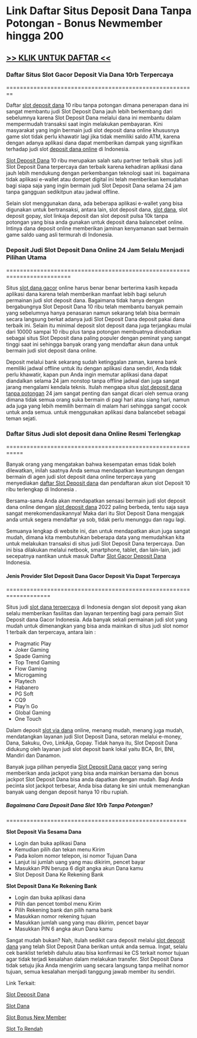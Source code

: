 # Link Daftar Situs Deposit Dana Tanpa Potongan - Bonus Newmember hingga 200

## [>> KLIK UNTUK DAFTAR <<](https://urlink.id/JTNW6)

### Daftar Situs Slot Gacor Deposit Via Dana 10rb Terpercaya
========================================================

Daftar [slot deposit dana](https://atom.io/packages/deposit-dana-online) 10 ribu tanpa potongan dimana penerapan dana ini sangat membantu judi Slot Deposit Dana jauh lebih berkembang dari sebelumnya karena Slot Deposit Dana melalui dana ini membantu dalam mempermudah transaksi saat ingin melakukan pembayaran. Kini masyarakat yang ingin bermain judi slot deposit dana online khususnya game slot tidak perlu khawatir lagi jika tidak memiliki saldo ATM, karena dengan adanya aplikasi dana dapat memberikan dampak yang signifikan terhadap judi slot [deposit dana online](https://atom.io/packages/deposit-dana-online) di Indonesia.

[Slot Deposit Dana](https://atom.io/packages/deposit-dana-online) 10 ribu merupakan salah satu partner terbaik situs judi Slot Deposit Dana terpercaya dan terbaik karena kehadiran aplikasi dana jauh lebih mendukung dengan perkembangan teknologi saat ini. bagaimana tidak aplikasi e-wallet atau dompet digital ini telah memberikan kemudahan bagi siapa saja yang ingin bermain judi Slot Deposit Dana selama 24 jam tanpa gangguan sedikitpun atau jadwal offline.

Selain slot menggunakan dana, ada beberapa aplikasi e-wallet yang bisa digunakan untuk bertransaksi, antara lain, slot deposit dana, [slot dana](https://atom.io/packages/deposit-dana-online), slot deposit gopay, slot linkaja deposit dan slot deposit pulsa 10k tanpa potongan yang bisa anda gunakan untuk deposit dana balancebet online. Intinya dana deposit online memberikan jaminan kenyamanan saat bermain game saldo uang asli termurah di Indonesia.

### Deposit Judi Slot Deposit Dana Online 24 Jam Selalu Menjadi Pilihan Utama
=========================================================================

Situs [slot dana gacor](https://atom.io/packages/deposit-dana-online) online harus benar benar berterima kasih kepada aplikasi dana karena telah memberikan manfaat lebih bagi seluruh permainan judi slot deposit dana. Bagaimana tidak hanya dengan bergabungnya Slot Deposit Dana 10 ribu telah membantu banyak pemain yang sebelumnya hanya penasaran namun sekarang telah bisa bermain secara langsung berkat adanya judi Slot Deposit Dana deposit pakai dana terbaik ini. Selain itu minimal deposit slot deposit dana juga terjangkau mulai dari 10000 sampai 10 ribu plus tanpa potongan membuatnya dinobatkan sebagai situs Slot Deposit dana paling populer dengan peminat yang sangat tinggi saat ini sehingga banyak orang yang mendaftar akun dana untuk bermain judi slot deposit dana online.

Deposit melalui bank sekarang sudah ketinggalan zaman, karena bank memiliki jadwal offline untuk itu dengan aplikasi dana sendiri, Anda tidak perlu khawatir, kapan pun Anda ingin memutar aplikasi dana dapat diandalkan selama 24 jam nonstop tanpa offline jadwal dan juga sangat jarang mengalami kendala teknis. Itulah mengapa situs [slot deposit dana tanpa potongan](https://atom.io/packages/deposit-dana-online) 24 jam sangat penting dan sangat dicari oleh semua orang dimana tidak semua orang suka bermain di pagi hari atau siang hari, namun ada juga yang lebih memilih bermain di malam hari sehingga sangat cocok untuk anda semua. untuk menggunakan aplikasi dana balancebet sebagai teman sejati.

### Daftar Situs Judi slot deposit dana Online Resmi Terlengkap
===========================================================

Banyak orang yang mengatakan bahwa kesempatan emas tidak boleh dilewatkan, inilah saatnya Anda semua mendapatkan keuntungan dengan bermain di agen judi slot deposit dana online terpercaya yang menyediakan [daftar Slot Deposit dana](https://atom.io/packages/deposit-dana-online) dan pendaftaran akun slot Deposit 10 ribu terlengkap di Indonesia .

Bersama-sama Anda akan mendapatkan sensasi bermain judi slot deposit dana online dengan [slot deposit dana](https://atom.io/packages/deposit-dana-online) 2022 paling berbeda, tentu saja saya sangat merekomendasikannya! Maka dari itu Slot Deposit Dana mengajak anda untuk segera mendaftar ya sob, tidak perlu menunggu dan ragu lagi.

Semuanya lengkap di website ini, dan untuk mendapatkan akun juga sangat mudah, dimana kita membutuhkan beberapa data yang memudahkan kita untuk melakukan transaksi di situs judi Slot Deposit Dana terpercaya. Dan ini bisa dilakukan melalui netbook, smartphone, tablet, dan lain-lain, jadi secepatnya nantikan untuk masuk Daftar [Slot Gacor Deposit Dana](https://atom.io/packages/deposit-dana-online) Indonesia.

#### Jenis Provider Slot Deposit Dana Gacor Deposit Via Dapat Terpercaya
===================================================================

Situs judi [slot dana terpercaya](https://atom.io/packages/deposit-dana-online) di Indonesia dengan slot deposit yang akan selalu memberikan fasilitas dan layanan terpenting bagi para pemain Slot Deposit dana Gacor Indonesia. Ada banyak sekali permainan judi slot yang mudah untuk dimenangkan yang bisa anda mainkan di situs judi slot nomor 1 terbaik dan terpercaya, antara lain :

*   Pragmatic Play
*   Joker Gaming
*   Spade Gaming
*   Top Trend Gaming
*   Flow Gaming
*   Microgaming
*   Playtech
*   Habanero
*   PG Soft
*   CQ9
*   Play’n Go
*   Global Gaming
*   One Touch

Dalam deposit [slot via dana](https://atom.io/packages/deposit-dana-online) online, menang mudah, menang juga mudah, mendatangkan layanan judi Slot Deposit Dana, setoran melalui e-money, Dana, Sakuku, Ovo, LinkAja, Gopay. Tidak hanya itu, Slot Deposit Dana didukung oleh layanan judi slot deposit bank lokal yaitu BCA, Bri, BNI, Mandiri dan Danamon.

Banyak juga pilihan penyedia [Slot Deposit Dana gacor](https://atom.io/packages/deposit-dana-online) yang sering memberikan anda jackpot yang bisa anda mainkan bersama dan bonus jackpot Slot Deposit Dana bisa anda dapatkan dengan mudah. Bagi Anda pecinta slot jackpot terbesar, Anda bisa datang ke sini untuk memenangkan banyak uang dengan deposit hanya 10 ribu rupiah.

##### Bagaimana Cara Deposit Dana Slot 10rb Tanpa Potongan?
=====================================================

**Slot Deposit Via Sesama Dana**

*   Login dan buka aplikasi Dana
*   Kemudian pilih dan tekan menu Kirim
*   Pada kolom nomor telepon, isi nomor Tujuan Dana
*   Lanjut isi jumlah uang yang mau dikirim, pencet bayar
*   Masukkan PIN berupa 6 digit angka akun Dana kamu
*   Slot Deposit Dana Ke Rekening Bank

**Slot Deposit Dana Ke Rekening Bank**

*   Login dan buka aplikasi dana
*   Pilih dan pencet tombol menu Kirim
*   Pilih Rekening bank dan pilih nama bank
*   Masukkan nomor rekening tujuan
*   Masukkan jumlah uang yang mau dikirim, pencet bayar
*   Masukkan PIN 6 angka akun Dana kamu

Sangat mudah bukan? Nah, itulah sedikit cara deposit melalui [slot deposit dana](https://atom.io/packages/deposit-dana-online) yang telah Slot Deposit Dana berikan untuk anda semua. Ingat, selalu cek banklist terlebih dahulu atau bisa konfirmasi ke CS terkait nomor tujuan agar tidak terjadi kesalahan dalam melakukan transfer. Slot Deposit Dana tidak setuju jika Anda mengirim uang secara langsung tanpa melihat nomor tujuan, semua kesalahan menjadi tanggung jawab member itu sendiri.

Link Terkait:

[Slot Deposit Dana](https://www.aiko-dc.com/common/slot-deposit-dana/)

[Slot Dana](https://www.ijabf.in/files/journals/2/articles/67/6311b24e66fff.html)

[Slot Bonus New Member](http://biomechanica.hu/files/journals/1/articles/359/submission/original/359-1269-1-SM.html)

[Slot To Rendah](https://www.kdc1981.com/common/js/slot-to-rendah/)
